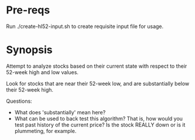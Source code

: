 # Pre-reqs
Run ./create-hl52-input.sh to create requisite input file for usage.

# Synopsis
Attempt to analyze stocks based on their current state with respect to their 52-week high and low values.

Look for stocks that are near their 52-week low, and are substantially below their 52-week high.

Questions:

- What does 'substantially' mean here?
- What can be used to back test this algorithm? That is, how would you test past history of the current price? Is the stock REALLY down or is it plummeting, for example.

